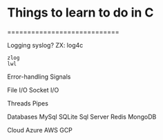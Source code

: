 # Things to learn to do in C
============================

Logging
    syslog?
        ZX: 
    log4c
    
    zlog
    lwl


Error-handling
Signals


File I/O
Socket I/O

Threads
Pipes

Databases
    MySql
    SQLite
    Sql Server
    Redis
    MongoDB

Cloud
    Azure
    AWS
    GCP

